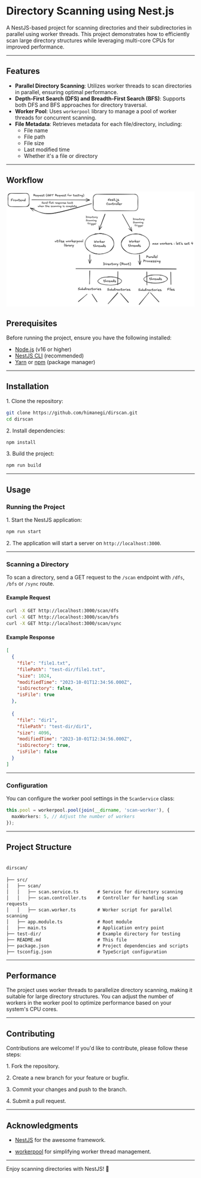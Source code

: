 # Directory Scanning using Nest.js

A NestJS-based project for scanning directories and their subdirectories in parallel using worker threads. This project demonstrates how to efficiently scan large directory structures while leveraging multi-core CPUs for improved performance.

---

## Features

- **Parallel Directory Scanning**: Utilizes worker threads to scan directories in parallel, ensuring optimal performance.
- **Depth-First Search (DFS) and Breadth-First Search (BFS)**: Supports both DFS and BFS approaches for directory traversal.
- **Worker Pool**: Uses `workerpool` library to manage a pool of worker threads for concurrent scanning.
- **File Metadata**: Retrieves metadata for each file/directory, including:
  - File name
  - File path
  - File size
  - Last modified time
  - Whether it's a file or directory

---

## Workflow

![workflow](./src/public/workflow.png)

## Prerequisites

Before running the project, ensure you have the following installed:

- [Node.js](https://nodejs.org/) (v16 or higher)
- [NestJS CLI](https://docs.nestjs.com/cli/overview) (recommended)
- [Yarn](https://yarnpkg.com/) or [npm](https://www.npmjs.com/) (package manager)

---

## Installation

1\. Clone the repository:

```bash
git clone https://github.com/himanegi/dirscan.git
cd dirscan
```

2\. Install dependencies:

```bash
npm install
```

3\. Build the project:

```bash
npm run build
```

---

## Usage

### Running the Project

1\. Start the NestJS application:

```bash
npm run start
```

2\. The application will start a server on `http://localhost:3000`.

---

### Scanning a Directory

To scan a directory, send a GET request to the `/scan` endpoint with `/dfs`, `/bfs` or `/sync` route.

#### Example Request

```bash
curl -X GET http://localhost:3000/scan/dfs
curl -X GET http://localhost:3000/scan/bfs
curl -X GET http://localhost:3000/scan/sync
```

#### Example Response

```json
[
  {
    "file": "file1.txt",
    "filePath": "test-dir/file1.txt",
    "size": 1024,
    "modifiedTime": "2023-10-01T12:34:56.000Z",
    "isDirectory": false,
    "isFile": true
  },

  {
    "file": "dir1",
    "filePath": "test-dir/dir1",
    "size": 4096,
    "modifiedTime": "2023-10-01T12:34:56.000Z",
    "isDirectory": true,
    "isFile": false
  }
]
```

---

### Configuration

You can configure the worker pool settings in the `ScanService` class:

```typescript
this.pool = workerpool.pool(join(__dirname, 'scan-worker'), {
  maxWorkers: 5, // Adjust the number of workers
});
```

---

## Project Structure

```

dirscan/

├── src/
│   ├── scan/
│   │   ├── scan.service.ts       # Service for directory scanning
│   │   ├── scan.controller.ts    # Controller for handling scan requests
│   │   ├── scan.worker.ts        # Worker script for parallel scanning
│   ├── app.module.ts             # Root module
│   ├── main.ts                   # Application entry point
├── test-dir/                     # Example directory for testing
├── README.md                     # This file
├── package.json                  # Project dependencies and scripts
├── tsconfig.json                 # TypeScript configuration

```

---

## Performance

The project uses worker threads to parallelize directory scanning, making it suitable for large directory structures. You can adjust the number of workers in the worker pool to optimize performance based on your system's CPU cores.

---

## Contributing

Contributions are welcome! If you'd like to contribute, please follow these steps:

1\. Fork the repository.

2\. Create a new branch for your feature or bugfix.

3\. Commit your changes and push to the branch.

4\. Submit a pull request.

---

## Acknowledgments

- [NestJS](https://nestjs.com/) for the awesome framework.

- [workerpool](https://github.com/josdejong/workerpool) for simplifying worker thread management.

---

Enjoy scanning directories with NestJS! 🚀
